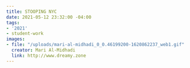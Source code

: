 ```yaml
---
title: STOOPING NYC
date: 2021-05-12 23:32:00 -04:00
tags:
- '2021'
- student-work
images:
- file: "/uploads/mari-al-midhadi_0_0.46199200-1620862237_web1.gif"
  creator: Mari Al-Midhadi
  link: http://www.dreamy.zone
---
```


